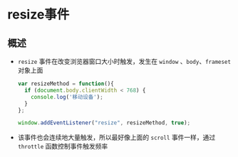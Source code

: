 # resize事件

## 概述

+ `resize` 事件在改变浏览器窗口大小时触发，发生在 `window` 、`body`、`frameset` 对象上面

  ```js
  var resizeMethod = function(){
    if (document.body.clientWidth < 768) {
      console.log('移动设备');
    }
  };

  window.addEventListener("resize", resizeMethod, true);
  ```

+ 该事件也会连续地大量触发，所以最好像上面的 `scroll` 事件一样，通过 `throttle` 函数控制事件触发频率
